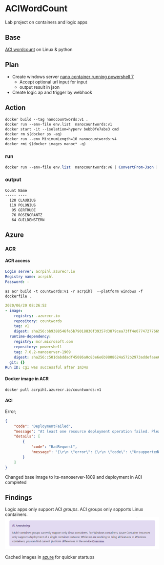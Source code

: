# ACIWordCount
Lab project on containers and logic apps

## Base
[ACI wordcount](https://hub.docker.com/_/microsoft-azuredocs-aci-wordcount) on Linux & python

## Plan
* Create windows server [nano container running powershell 7](https://hub.docker.com/_/microsoft-powershell)
  * Accept optional url input for input
  * output result in json
* Create logic ap and trigger by webhook

## Action

```docker
docker build --tag nanocountwords:v1 .
docker run --env-file env.list  nanocountwords:v1
docker start -it --isolation=hyperv bebb0fe7abe3 cmd
docker rm $(docker ps -aq)
docker run --env MinimumLength=10 nanocountwords:v4
docker rmi $(docker images nanoc* -q)
```
### run
```powershell
docker run --env-file env.list  nanocountwords:v6 | ConvertFrom-Json | Select-Object -ExpandProperty Data
```
### output
```
Count Name
----- ----
  120 CLAUDIUS
  119 POLONIUS
   95 GERTRUDE
   76 ROSENCRANTZ
   64 GUILDENSTERN
```

## Azure

### ACR

#### ACR access
```yaml
Login server: acrpihl.azurecr.io
Registry name: acrpihl
Password: -
```

```
az acr build -t countwords:v1 -r acrpihl  --platform windows -f dockerfile .
```

```yaml
2020/06/20 08:26:52
- image:
    registry: .azurecr.io
    repository: countwords
    tag: v1
    digest: sha256:bb9388546fe5b79018830f39357d3879cea73ff4e07747277669673043ab043c
  runtime-dependency:
    registry: mcr.microsoft.com
    repository: powershell
    tag: 7.0.2-nanoserver-1909
    digest: sha256:c501dabddadf45086a0c83e6e6b9808624a572b2973addefaee6703965a2d2b9
  git: {}
Run ID: cg1 was successful after 1m34s
```
#### Docker image in ACR
```
docker pull acrpihl.azurecr.io/countwords:v1
```
#### ACI
Error;
```json
{
    "code": "DeploymentFailed",
    "message": "At least one resource deployment operation failed. Please list deployment operations for details. Please see https://aka.ms/DeployOperations for usage details.",
    "details": [
        {
            "code": "BadRequest",
            "message": "{\r\n \"error\": {\r\n \"code\": \"UnsupportedWindowsVersion\",\r\n \"message\": \"Unsupported windows image version. Supported versions are 'Windows Server 2016 - Before 2B, Windows Server 2019 - Before 2B, Windows Server 2016 - After 2B, Windows Server 2019 - After 2B'\"\r\n }\r\n}"
        }
    ]
}
```
Changed base image to lts-nanoserver-1809 and deployment in ACI completed

## Findings
Logic apps only support ACI *groups*. ACI groups only sopports Linux containers.
![Support matrix groups with Windows containers](./pictures/ACIgroupsupportWindows.png)

Cached images in [azure](https://docs.microsoft.com/en-us/rest/api/container-instances/listcachedimages/listcachedimages) for quicker startups